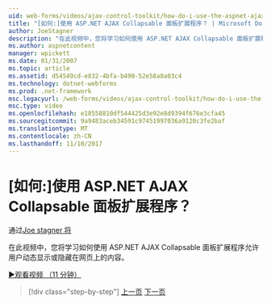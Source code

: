 ```yaml
---
uid: web-forms/videos/ajax-control-toolkit/how-do-i-use-the-aspnet-ajax-collapsable-panel-extender
title: "[如何:]使用 ASP.NET AJAX Collapsable 面板扩展程序？ | Microsoft Docs"
author: JoeStagner
description: "在此视频中，您将学习如何使用 ASP.NET AJAX Collapsable 面板扩展程序允许用户动态显示或隐藏在网页上的内容。"
ms.author: aspnetcontent
manager: wpickett
ms.date: 01/31/2007
ms.topic: article
ms.assetid: d54549cd-e832-4bfa-b490-52e58a8a03c4
ms.technology: dotnet-webforms
ms.prod: .net-framework
msc.legacyurl: /web-forms/videos/ajax-control-toolkit/how-do-i-use-the-aspnet-ajax-collapsable-panel-extender
msc.type: video
ms.openlocfilehash: e18558810df544425d3e92e8d9394f676e3cfa45
ms.sourcegitcommit: 9a9483aceb34591c97451997036a9120c3fe2baf
ms.translationtype: MT
ms.contentlocale: zh-CN
ms.lasthandoff: 11/10/2017
---
```

<a name="how-do-i-use-the-aspnet-ajax-collapsable-panel-extender"></a>[如何:]使用 ASP.NET AJAX Collapsable 面板扩展程序？
====================
通过[Joe stagner 将](https://github.com/JoeStagner)

在此视频中，您将学习如何使用 ASP.NET AJAX Collapsable 面板扩展程序允许用户动态显示或隐藏在网页上的内容。

[&#9654;观看视频 （11 分钟）](https://channel9.msdn.com/Blogs/ASP-NET-Site-Videos/how-do-i-use-the-aspnet-ajax-collapsable-panel-extender)

>[!div class="step-by-step"]
[上一页](how-do-i-use-the-aspnet-ajax-accordion-control.md)
[下一页](how-do-i-use-the-aspnet-ajax-draggable-panel-extender.md)
